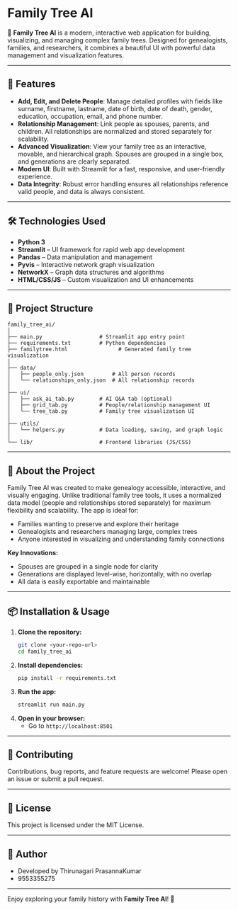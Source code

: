 # Family Tree AI

🌳 **Family Tree AI** is a modern, interactive web application for building, visualizing, and managing complex family trees. Designed for genealogists, families, and researchers, it combines a beautiful UI with powerful data management and visualization features.

---

## 🚀 Features

- **Add, Edit, and Delete People**: Manage detailed profiles with fields like surname, firstname, lastname, date of birth, date of death, gender, education, occupation, email, and phone number.
- **Relationship Management**: Link people as spouses, parents, and children. All relationships are normalized and stored separately for scalability.
- **Advanced Visualization**: View your family tree as an interactive, movable, and hierarchical graph. Spouses are grouped in a single box, and generations are clearly separated.
- **Modern UI**: Built with Streamlit for a fast, responsive, and user-friendly experience.
- **Data Integrity**: Robust error handling ensures all relationships reference valid people, and data is always consistent.

---

## 🛠️ Technologies Used

- **Python 3**
- **Streamlit** – UI framework for rapid web app development
- **Pandas** – Data manipulation and management
- **Pyvis** – Interactive network graph visualization
- **NetworkX** – Graph data structures and algorithms
- **HTML/CSS/JS** – Custom visualization and UI enhancements

---

## 📁 Project Structure

```
family_tree_ai/
│
├── main.py                  # Streamlit app entry point
├── requirements.txt         # Python dependencies
├── familytree.html                # Generated family tree visualization
│
├── data/
│   ├── people_only.json         # All person records
│   └── relationships_only.json  # All relationship records
│
├── ui/
│   ├── ask_ai_tab.py        # AI Q&A tab (optional)
│   ├── grid_tab.py          # People/relationship management UI
│   └── tree_tab.py          # Family tree visualization UI
│
├── utils/
│   └── helpers.py           # Data loading, saving, and graph logic
│
└── lib/                     # Frontend libraries (JS/CSS)
```

---

## 📖 About the Project

Family Tree AI was created to make genealogy accessible, interactive, and visually engaging. Unlike traditional family tree tools, it uses a normalized data model (people and relationships stored separately) for maximum flexibility and scalability. The app is ideal for:

- Families wanting to preserve and explore their heritage
- Genealogists and researchers managing large, complex trees
- Anyone interested in visualizing and understanding family connections

**Key Innovations:**
- Spouses are grouped in a single node for clarity
- Generations are displayed level-wise, horizontally, with no overlap
- All data is easily exportable and maintainable

---

## 📦 Installation & Usage

1. **Clone the repository:**
   ```sh
   git clone <your-repo-url>
   cd family_tree_ai
   ```
2. **Install dependencies:**
   ```sh
   pip install -r requirements.txt
   ```
3. **Run the app:**
   ```sh
   streamlit run main.py
   ```
4. **Open in your browser:**
   - Go to `http://localhost:8501`

---

## 🤝 Contributing

Contributions, bug reports, and feature requests are welcome! Please open an issue or submit a pull request.

---

## 📜 License

This project is licensed under the MIT License.

---

## 👤 Author

- Developed by Thirunagari PrasannaKumar
- 9553355275

---

Enjoy exploring your family history with **Family Tree AI**! 🌳
